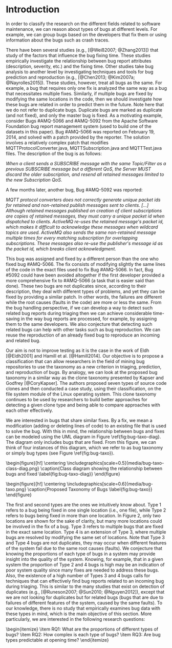 ﻿# Introduction

In order to classify the research on the different fields related to software maintenance, we can reason about types of bugs at different levels. For
example, we can group bugs based on the developers that fix
them or using information about the bugs such as crash traces.

There have been several studies (e.g., [@Weiß2007; @Zhang2013]) that study of the factors that influence the bug fixing time.
These studies empirically investigate the relationship between bug report attributes (description, severity, etc.) and the fixing time.
Other studies take bug analysis to another level by investigating techniques and tools for bug prediction and reproduction (e.g., [@Chen2013; @Kim2007a; @Nayrolles2015]).
These studies, however, treat all bugs as the same.
For example, a bug that requires only one fix is analyzed the same way as a bug that necessitates multiple fixes.
Similarly, if multiple bugs are fixed by modifying the same locations in the code, then we should investigate how these bugs are related in order to predict them in the future.
Note here that we do not refer to duplicate bugs.
Duplicate bugs are marked as duplicate (and not fixed), and only the master bug is fixed.
As a motivating example, consider Bugs #AMQ-5066 and #AMQ-5092 from the Apache Software Foundation bug report management system (used to build one of the datasets in this paper).
Bug #AMQ-5066 was reported on February 19, 2014, and solved with a patch provided by the reporter.
The solution involves a relatively complex patch that modifies MQTTProtocolConverter.java, MQTTSubscription.java and MQTTTest.java files.
The description of the bug is as follows:

*When a client sends a SUBSCRIBE message with the same Topic/Filter as a previous SUBSCRIBE message but a different QoS, the Server MUST discard the older subscription, and resend all retained messages limited to the new Subscription QoS.*

A few months later, another bug, Bug #AMQ-5092 was reported:

*MQTT protocol converters does not correctly generate unique packet ids for retained and non-retained publish messages sent to clients. [...] Although retained messages published on creation of client subscriptions are copies of retained messages, they must carry a unique packet id when dispatched to clients. ActiveMQ re-uses the retained message's packet id, which makes it difficult to  acknowledge these messages when wildcard topics are used. ActiveMQ also sends the same non-retained message multiple times for every matching subscription for overlapping subscriptions. These messages also re-use the publisher's message id as the packet id, which breaks client acknowledgment.*

This bug was assigned and fixed by a different person than the one who fixed bug #AMQ-5066.
The fix consists of modifying slightly the same lines of the code in the exact files used to fix Bug #AMQ-5066.
In fact, Bug #5092 could have been avoided altogether if the first developer provided a more comprehensive fix to #AMQ-5066 (a task that is easier said than done).
These two bugs are not duplicates since, according to their description, they deal with different types of problems, and yet they can be fixed by providing a similar patch.
In other words, the failures are different while the root causes (faults in the code) are more or less the same.
From the bug handling perspective, if we can develop a way to detect such related bug reports during triaging then we can achieve considerable time-saving in the way bug reports are processed, for example, by assigning them to the same developers.
We also conjecture that detecting such related bugs can help with other tasks such as bug reproduction.
We can reuse the reproduction of an already fixed bug to reproduce an incoming and related bug.

Our aim is not to improve testing as it is the case in the work of Eldh [@Eldh2001] and Hamill et al. [@Hamill2014].
Our objective is to propose a classification that can allow researchers in the field of mining bug repositories to use the taxonomy as a new criterion in triaging, prediction, and reproduction of bugs.
By analogy, we can look at the proposed bug taxonomy in a similar way as the clone taxonomy presented by Kapser and Godfrey [@CoryKapser].
The authors proposed seven types of source code clones and then conducted a case study, using their classification, on the file system module of the Linux operating system.
This clone taxonomy continues to be used by researchers to build better approaches for detecting a given clone type and being able to compare approaches with each other effectively.

We are interested in bugs that share similar fixes.
By a fix, we mean a modification (adding or deleting lines of code) to an existing file that is used to solve the bug. 
With this in mind, the relationship between bugs and fixes can be modeled using the UML diagram in Figure \ref{fig:bug-taxo-diag}. 
The diagram only includes bugs that are fixed. 
From this figure, we can think of four instances of this diagram, which we refer to as bug taxonomy or simply bug types (see Figure \ref{fig:bug-taxo}).

\begin{figure}[h!]
  \centering
    \includegraphics[scale=0.5]{media/bug-taxo-class-diag.png}
    \caption{Class diagram showing the relationship between bugs and fixed
    \label{fig:bug-taxo-diag}}
\end{figure}


\begin{figure}[h!]
  \centering
    \includegraphics[scale=0.6]{media/bug-taxo.png}
    \caption{Proposed Taxonomy of Bugs
    \label{fig:bug-taxo}}
\end{figure}


The first and second types are the ones we intuitively know about.
Type 1 refers to a bug being fixed in one single location (i.e., one file), while Type 2 refers to bugs being fixed in more than one location.
In Figure 2, only two locations are shown for the sake of clarity, but many more locations could be involved in the fix of a bug.
Type 3 refers to multiple bugs that are fixed in the exact same location.
Type 4 is an extension of Type 3, where multiple bugs are resolved by modifying the same set of locations.
Note that Type 3 and Type 4 bugs are not duplicates, they may occur when different features of the system fail due to the same root causes (faults).
We conjecture that knowing the proportions of each type of bugs in a system may provide insight into the quality of the system.
Knowing, for example, that in a given system the proportion of Type 2 and 4 bugs is high may be an indication of poor system quality since many fixes are needed to address these bugs.
Also, the existence of a high number of Types 3 and 4 bugs calls for techniques that can effectively find bug reports related to an incoming bug during triaging.
This is similar to the many studies that exist on detection of duplicates (e.g., [@Runeson2007; @Sun2010; @Nguyen2012]), except that we are not looking for duplicates but for related bugs (bugs that are due to failures of different features of the system, caused by the same faults).
To our knowledge, there is no study that empirically examines bug data with these types in mind, which is the main objective of this section.
More particularly, we are interested in the following research questions:

\begin{itemize}
	\item RQ1: What are the proportions of different types of bugs?
	\item RQ2: How complex is each type of bugs?
	\item RQ3: Are bug types predictable at opening time?
\end{itemize}
